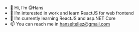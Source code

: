 - 👋 Hi, I’m @Hans
- 👀 I’m interested in work and learn ReactJS for web frontend
- 🌱 I’m currently learning ReactJS and asp.NET Core
- 📫 You can reach me in hanseltellez@gmail.com

